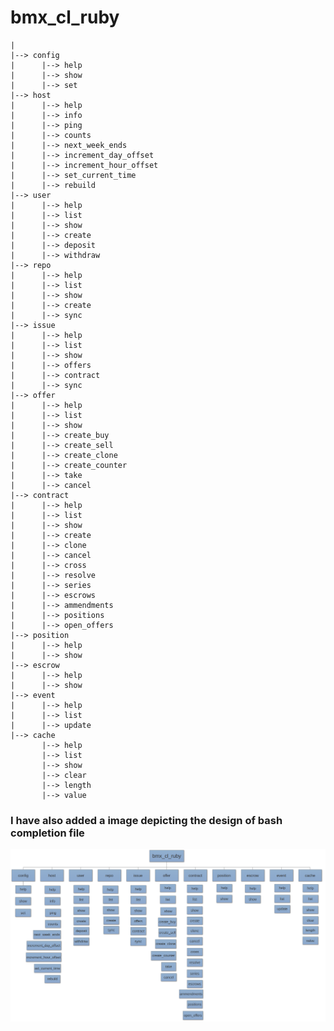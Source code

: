# bmx_cl_ruby
	|
	|--> config
    |  	   |--> help
    |  	   |--> show
    |  	   |--> set
	|--> host
    |  	   |--> help
    |  	   |--> info
    |  	   |--> ping
    |  	   |--> counts
    |  	   |--> next_week_ends
    |  	   |--> increment_day_offset
    |  	   |--> increment_hour_offset
    |  	   |--> set_current_time
    |  	   |--> rebuild
	|--> user
    |  	   |--> help
    |  	   |--> list
    |  	   |--> show
    |  	   |--> create
    |  	   |--> deposit
    |  	   |--> withdraw
	|--> repo
    |  	   |--> help
    |  	   |--> list
    |  	   |--> show
    |  	   |--> create
    |  	   |--> sync
	|--> issue
    |  	   |--> help
    |  	   |--> list
    |  	   |--> show
    |  	   |--> offers
    |  	   |--> contract
    |  	   |--> sync
	|--> offer
    |  	   |--> help
    |  	   |--> list
    |  	   |--> show
    |  	   |--> create_buy
    |  	   |--> create_sell
    |  	   |--> create_clone
    |  	   |--> create_counter
    |  	   |--> take
    |  	   |--> cancel
	|--> contract
    |  	   |--> help
    |  	   |--> list
    |  	   |--> show
    |  	   |--> create
    |  	   |--> clone
    |  	   |--> cancel
    |  	   |--> cross
    |  	   |--> resolve
    |  	   |--> series
    |  	   |--> escrows
    |  	   |--> ammendments
    |  	   |--> positions
    |  	   |--> open_offers
	|--> position
    |	   |--> help
    |	   |--> show
	|--> escrow
    |	   |--> help
    |	   |--> show
	|--> event
    |	   |--> help
    |	   |--> list
    |	   |--> update
	|--> cache
		   |--> help
		   |--> list
		   |--> show
		   |--> clear
		   |--> length
		   |--> value

### I have also added a image depicting the design of bash completion file
![Bash Completion Design](design.png)